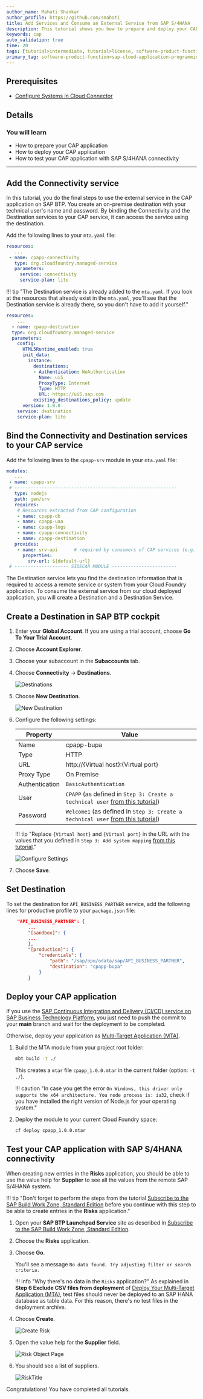 ```yaml
---
author_name: Mahati Shankar
author_profile: https://github.com/smahati
title: Add Services and Consume an External Service from SAP S/4HANA
description: This tutorial shows you how to prepare and deploy your CAP application and test it with SAP S/4HANA connectivity.
keywords: cap
auto_validation: true
time: 20
tags: [tutorial>intermediate, tutorial>license, software-product-function>sap-cloud-application-programming-model, programming-tool>node-js, software-product>sap-business-technology-platform, software-product>sap-s-4hana]
primary_tag: software-product-function>sap-cloud-application-programming-model
---
```

## Prerequisites
 - [Configure Systems in Cloud Connector](../Ext-Service-Cloud-Connector)

## Details
### You will learn
 - How to prepare your CAP application
 - How to deploy your CAP application
 - How to test your CAP application with SAP S/4HANA connectivity
---

## Add the Connectivity service

In this tutorial, you do the final steps to use the external service in the CAP application on SAP BTP. You create an on-premise destination with your technical user's name and password. By binding the Connectivity and the Destination services to your CAP service, it can access the service using the destination.

Add the following lines to your `mta.yaml` file:

<!-- snippet mta.yaml resources: cpapp-connectivity -->
```yaml hl_lines="3-7"
resources:
   ...
 - name: cpapp-connectivity
   type: org.cloudfoundry.managed-service
   parameters:
     service: connectivity
     service-plan: lite
```

!!! tip "The Destination service is already added to the `mta.yaml`. If you look at the resources that already exist in the `mta.yaml`, you'll see that the Destination service is already there, so you don't have to add it yourself."

```yaml hl_lines="3-19"
resources:
    ...
  - name: cpapp-destination
  type: org.cloudfoundry.managed-service
  parameters:
    config:
      HTML5Runtime_enabled: true
      init_data:
        instance:
          destinations:
          - Authentication: NoAuthentication
            Name: ui5
            ProxyType: Internet
            Type: HTTP
            URL: https://ui5.sap.com
          existing_destinations_policy: update
      version: 1.0.0
    service: destination
    service-plan: lite
```


## Bind the Connectivity and Destination services to your CAP service

Add the following lines to the `cpapp-srv` module in your `mta.yaml` file:

<!-- snippet mta.yaml modules: cpapp-srv -->
```yaml hl_lines="12-13"
modules:
   ...
 - name: cpapp-srv
 # ------------------------------------------------------------
   type: nodejs
   path: gen/srv
   requires:
    # Resources extracted from CAP configuration
    - name: cpapp-db
    - name: cpapp-uaa
    - name: cpapp-logs
    - name: cpapp-connectivity
    - name: cpapp-destination
   provides:
    - name: srv-api      # required by consumers of CAP services (e.g. approuter)
      properties:
        srv-url: ${default-url}
 # -------------------- SIDECAR MODULE ------------------------
```


The Destination service lets you find the destination information that is required to access a remote service or system from your Cloud Foundry application.
To consume the external service from our cloud deployed application, you will create a Destination and a Destination Service.

<!-- [VALIDATE_1] -->

## Create a Destination in SAP BTP cockpit

1. Enter your **Global Account**. If you are using a trial account, choose **Go To Your Trial Account**.

2. Choose **Account Explorer**.

3. Choose your subaccount in the **Subaccounts** tab.

4. Choose **Connectivity** &rarr; **Destinations**.

    ![Destinations](markdown/images/destinations.png)

5. Choose **New Destination**.

    ![New Destination](markdown/images/new_destination.png)

6. Configure the following settings:

    | Property | Value |
    |--|--|
    | Name | cpapp-bupa
    | Type | HTTP
    | URL  | http://{Virtual host}:{Virtual port}
    | Proxy Type | On Premise
    | Authentication | `BasicAuthentication`
    | User | `CPAPP` (as defined in `Step 3: Create a technical user` [from this tutorial](../Ext-Service-OData-Service))
    | Password | `Welcome1` (as defined in `Step 3: Create a technical user` [from this tutorial](../Ext-Service-OData-Service))

    !!! tip "Replace `{Virtual host}` and `{Virtual port}` in the URL with the values that you defined in `Step 3: Add system mapping` [from this tutorial](../Ext-Service-Cloud-Connector)."

    ![Configure Settings](markdown/images/configure_settings.png)

7. Choose **Save**.

## Set Destination

To set the destination for `API_BUSINESS_PARTNER` service, add the following lines for productive profile to your `package.json` file:

```json hl_lines="5-10"
    "API_BUSINESS_PARTNER": {
        ...
        "[sandbox]": {
        ...
        },
        "[production]": {
            "credentials": {
                "path": "/sap/opu/odata/sap/API_BUSINESS_PARTNER",
                "destination": "cpapp-bupa"
            }
        }
```

## Deploy your CAP application

If you use the [SAP Continuous Integration and Delivery (CI/CD) service on SAP Business Technology Platform](../CI-CD-BTP), you just need to push the commit to your **main** branch and wait for the deployment to be completed.

Otherwise, deploy your application as [Multi-Target Application (MTA)](../CAP-MTA-Deployment).

1. Build the MTA module from your project root folder:

    ```bash
    mbt build -t ./
    ```

    This creates a `mtar` file `cpapp_1.0.0.mtar` in the current folder (option: `-t ./`).

    !!! caution "In case you get the error `On Windows, this driver only supports the x64 architecture. You node process is: ia32`, check if you have installed the right version of Node.js for your operating system."

2. Deploy the module to your current Cloud Foundry space:

    ```bash
    cf deploy cpapp_1.0.0.mtar
    ```

## Test your CAP application with SAP S/4HANA connectivity

When creating new entries in the **Risks** application, you should be able to use the value help for **Supplier** to see all the values from the remote SAP S/4HANA system.

!!! tip "Don't forget to perform the steps from the tutorial [Subscribe to the SAP Build Work Zone, Standard Edition](../Work-Zone-Subscribe) before you continue with this step to be able to create entries in the **Risks** application."

1. Open your **SAP BTP Launchpad Service** site as described in [Subscribe to the SAP Build Work Zone, Standard Edition](../Work-Zone-Subscribe).

2. Choose the **Risks** application.

3. Choose **Go**.

    You'll see a message `No data found. Try adjusting filter or search criteria.`

    !!! info "Why there's no data in the `Risks` application?"
        As explained in **Step 6 Exclude CSV files from deployment** of [Deploy Your Multi-Target Application (MTA)](../CAP-MTA-Deployment), test files should never be deployed to an SAP HANA database as table data. For this reason, there's no test files in the deployment archive.

4. Choose **Create**.

    ![Create Risk](markdown/images/create_risk.png)

5. Open the value help for the **Supplier** field.

    ![Risk Object Page](markdown/images/risk_object_page.png)

6. You should see a list of suppliers.

    ![RiskTitle](markdown/images/suppliers-list.png)

Congratulations! You have completed all tutorials.

